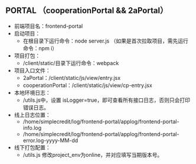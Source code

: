 ## PORTAL （cooperationPortal && 2aPortal）


* 前端项目名：frontend-portal
* 启动项目：
    * 在根目录下运行命令：node server.js （如果是首次拉取项目，需先运行命令：npm i）
* 项目打包：
    * /client/static/目录下运行命令：webpack
* 项目入口文件：
    * ⁨2aPortal：/client⁩/static⁩/js⁩/view⁩/entry.jsx
    * cooperationPortal：/client⁩/static⁩/js⁩/view⁩/cp-entry.jsx
* 本地环境日志：
    * /utils.js中，设置 isLogger=true，即可查看所有接口日志，否则只会打印错误日志。
* 线上日志位置：
    * /home/simplecredit/log/frontend-portal/applog/frontend-portal-info.log
    * /home/simplecredit/log/frontend-portal/applog/frontend-portal-error.log-yyyy-MM-dd
* 线下打包配置：
    * /utils.js 修改project_env为online，并对应填写当期版本号。
